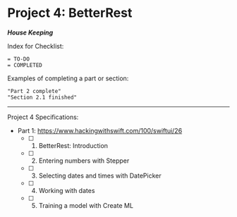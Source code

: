 #  Project 4: BetterRest


***House Keeping***

Index for Checklist:

    = TO-DO
    = COMPLETED

Examples of completing a part or section:

    "Part 2 complete"
    "Section 2.1 finished"

______
Project 4 Specifications:

- Part 1: https://www.hackingwithswift.com/100/swiftui/26
    - [ ] 1. BetterRest: Introduction
    - [ ] 2. Entering numbers with Stepper
    - [ ] 3. Selecting dates and times with DatePicker
    - [ ] 4. Working with dates
    - [ ] 5. Training a model with Create ML

